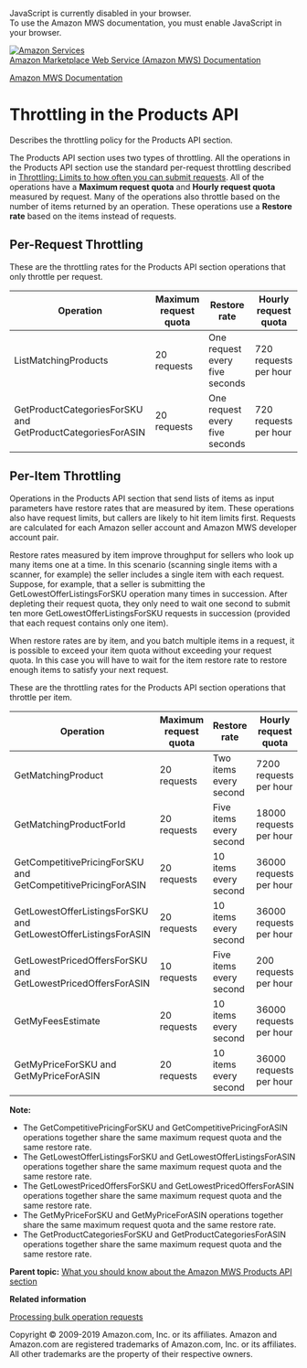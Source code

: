 <div id="MWSDX_noscript">

JavaScript is currently disabled in your browser.  
To use the Amazon MWS documentation, you must enable JavaScript in your
browser.

</div>

<div id="MWSDX_divtop">

[![Amazon
Services](https://images-na.ssl-images-amazon.com/images/G/08/mwsportal/fr_FR/amazonservices.gif
"Amazon Services")](http://services.amazon.fr)  
<span id="MWSDX_titlebar">[Amazon Marketplace Web Service (Amazon MWS)
Documentation](https://developer.amazonservices.fr/gp/mws/docs.html)</span>

</div>

<div id="MWSDX_divbottom">

<div id="MWSDX_divleft">

<div id="MWSDX_toc">

</div>

</div>

<div id="MWSDX_divright">

<div id="MWSDX_content">

<span id="MWSDX_breadcrumbs">[Amazon MWS
Documentation](https://developer.amazonservices.fr/gp/mws/docs.html)</span>

<div id="Products_Throttling" class="nested0">

# Throttling in the Products API

<div class="body">

Describes the throttling policy for the <span class="ph">Products API
section</span>.

The <span class="ph">Products API section</span> uses two types of
throttling. All the operations in the <span class="ph">Products API
section</span> use the standard per-request throttling described in
[Throttling: Limits to how often you can submit
requests](../dev_guide/DG_Throttling.md). All of the operations have a
**Maximum request quota** and **Hourly request quota** measured by
request. Many of the operations also throttle based on the number of
items returned by an operation. These operations use a **Restore rate**
based on the items instead of requests.

<div class="section">

## Per-Request Throttling

These are the throttling rates for the <span class="ph">Products API
section</span> operations that only throttle per
request.

<div class="tablenoborder">

| Operation                                                                                                                            | Maximum request quota | Restore rate                   | Hourly request quota  |
| ------------------------------------------------------------------------------------------------------------------------------------ | --------------------- | ------------------------------ | --------------------- |
| <span class="keyword apiname">ListMatchingProducts</span>                                                                            | 20 requests           | One request every five seconds | 720 requests per hour |
| <span class="keyword apiname">GetProductCategoriesForSKU</span> and <span class="keyword apiname">GetProductCategoriesForASIN</span> | 20 requests           | One request every five seconds | 720 requests per hour |

</div>

</div>

<div class="section">

## Per-Item Throttling

Operations in the <span class="ph">Products API section</span> that send
lists of items as input parameters have restore rates that are measured
by item. These operations also have request limits, but callers are
likely to hit item limits first. Requests are calculated for each Amazon
seller account and <span class="ph">Amazon MWS</span> developer account
pair.

Restore rates measured by item improve throughput for sellers who look
up many items one at a time. In this scenario (scanning single items
with a scanner, for example) the seller includes a single item with each
request. Suppose, for example, that a seller is submitting the
<span class="keyword apiname">GetLowestOfferListingsForSKU</span>
operation many times in succession. After depleting their request quota,
they only need to wait one second to submit ten more
<span class="keyword apiname">GetLowestOfferListingsForSKU</span>
requests in succession (provided that each request contains only one
item).

When restore rates are by item, and you batch multiple items in a
request, it is possible to exceed your item quota without exceeding your
request quota. In this case you will have to wait for the item restore
rate to restore enough items to satisfy your next request.

These are the throttling rates for the <span class="ph">Products API
section</span> operations that throttle per
item.

<div class="tablenoborder">

| Operation                                                                                                                                | Maximum request quota | Restore rate            | Hourly request quota    |
| ---------------------------------------------------------------------------------------------------------------------------------------- | --------------------- | ----------------------- | ----------------------- |
| <span class="keyword apiname">GetMatchingProduct</span>                                                                                  | 20 requests           | Two items every second  | 7200 requests per hour  |
| <span class="keyword apiname">GetMatchingProductForId</span>                                                                             | 20 requests           | Five items every second | 18000 requests per hour |
| <span class="keyword apiname">GetCompetitivePricingForSKU</span> and <span class="keyword apiname">GetCompetitivePricingForASIN</span>   | 20 requests           | 10 items every second   | 36000 requests per hour |
| <span class="keyword apiname">GetLowestOfferListingsForSKU</span> and <span class="keyword apiname">GetLowestOfferListingsForASIN</span> | 20 requests           | 10 items every second   | 36000 requests per hour |
| <span class="keyword apiname">GetLowestPricedOffersForSKU</span> and <span class="keyword apiname">GetLowestPricedOffersForASIN</span>   | 10 requests           | Five items every second | 200 requests per hour   |
| <span class="keyword apiname">GetMyFeesEstimate</span>                                                                                   | 20 requests           | 10 items every second   | 36000 requests per hour |
| <span class="keyword apiname">GetMyPriceForSKU</span> and <span class="keyword apiname">GetMyPriceForASIN</span>                         | 20 requests           | 10 items every second   | 36000 requests per hour |

</div>

**Note:**

  - The <span class="keyword apiname">GetCompetitivePricingForSKU</span>
    and
    <span class="keyword apiname">GetCompetitivePricingForASIN</span>
    operations together share the same maximum request quota and the
    same restore rate.
  - The
    <span class="keyword apiname">GetLowestOfferListingsForSKU</span>
    and
    <span class="keyword apiname">GetLowestOfferListingsForASIN</span>
    operations together share the same maximum request quota and the
    same restore rate.
  - The <span class="keyword apiname">GetLowestPricedOffersForSKU</span>
    and
    <span class="keyword apiname">GetLowestPricedOffersForASIN</span>
    operations together share the same maximum request quota and the
    same restore rate.
  - The <span class="keyword apiname">GetMyPriceForSKU</span> and
    <span class="keyword apiname">GetMyPriceForASIN</span> operations
    together share the same maximum request quota and the same restore
    rate.
  - The <span class="keyword apiname">GetProductCategoriesForSKU</span>
    and <span class="keyword apiname">GetProductCategoriesForASIN</span>
    operations together share the same maximum request quota and the
    same restore rate.

</div>

</div>

<div class="related-links">

<div class="familylinks">

<div class="parentlink">

**Parent topic:** [What you should know about the Amazon MWS Products
API section](../products/Products_Overview.md)

</div>

</div>

<div class="relinfo">

**Related information**  

<div>

[Processing bulk operation
requests](../products/Products_ProcessingBulkOperationRequests.md "Describes how to process operations in bulk by using the ASINList, SellerSKUList, and IdList request parameters.")

</div>

</div>

</div>

</div>

<div id="MWSDX_footer">

Copyright © 2009-2019 Amazon.com, Inc. or its affiliates. Amazon and
Amazon.com are registered trademarks of Amazon.com, Inc. or its
affiliates. All other trademarks are the property of their respective
owners.

</div>

</div>

</div>

<div style="clear: both;">

</div>

</div>
